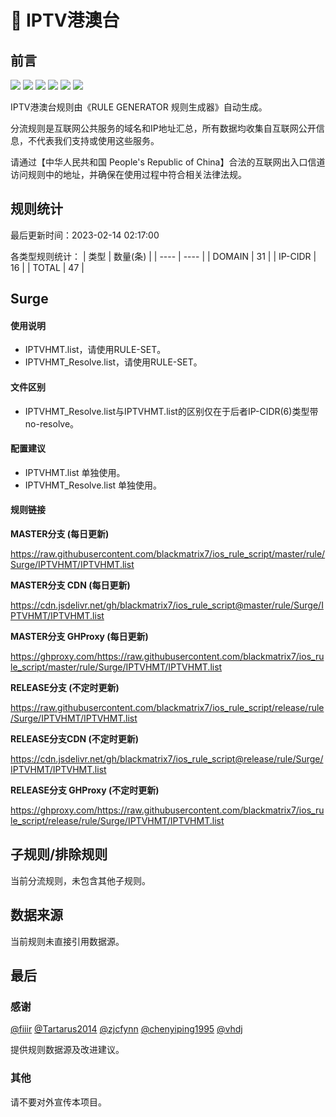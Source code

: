 # 🧸 IPTV港澳台

## 前言

![](https://shields.io/badge/-移除重复规则-ff69b4) ![](https://shields.io/badge/-DOMAIN与DOMAIN--SUFFIX合并-green) ![](https://shields.io/badge/-DOMAIN--SUFFIX间合并-critical) ![](https://shields.io/badge/-DOMAIN与DOMAIN--KEYWORD合并-9cf) ![](https://shields.io/badge/-DOMAIN--SUFFIX与DOMAIN--KEYWORD合并-blue) ![](https://shields.io/badge/-IP--CIDR(6)合并-blueviolet) 

IPTV港澳台规则由《RULE GENERATOR 规则生成器》自动生成。

分流规则是互联网公共服务的域名和IP地址汇总，所有数据均收集自互联网公开信息，不代表我们支持或使用这些服务。

请通过【中华人民共和国 People's Republic of China】合法的互联网出入口信道访问规则中的地址，并确保在使用过程中符合相关法律法规。

## 规则统计

最后更新时间：2023-02-14 02:17:00

各类型规则统计：
| 类型 | 数量(条)  | 
| ---- | ----  |
| DOMAIN | 31  | 
| IP-CIDR | 16  | 
| TOTAL | 47  | 


## Surge 

#### 使用说明
- IPTVHMT.list，请使用RULE-SET。
- IPTVHMT_Resolve.list，请使用RULE-SET。

#### 文件区别
- IPTVHMT_Resolve.list与IPTVHMT.list的区别仅在于后者IP-CIDR(6)类型带no-resolve。

#### 配置建议
- IPTVHMT.list 单独使用。
- IPTVHMT_Resolve.list 单独使用。

#### 规则链接
**MASTER分支 (每日更新)**

https://raw.githubusercontent.com/blackmatrix7/ios_rule_script/master/rule/Surge/IPTVHMT/IPTVHMT.list

**MASTER分支 CDN (每日更新)**

https://cdn.jsdelivr.net/gh/blackmatrix7/ios_rule_script@master/rule/Surge/IPTVHMT/IPTVHMT.list

**MASTER分支 GHProxy (每日更新)**

https://ghproxy.com/https://raw.githubusercontent.com/blackmatrix7/ios_rule_script/master/rule/Surge/IPTVHMT/IPTVHMT.list

**RELEASE分支 (不定时更新)**

https://raw.githubusercontent.com/blackmatrix7/ios_rule_script/release/rule/Surge/IPTVHMT/IPTVHMT.list

**RELEASE分支CDN (不定时更新)**

https://cdn.jsdelivr.net/gh/blackmatrix7/ios_rule_script@release/rule/Surge/IPTVHMT/IPTVHMT.list

**RELEASE分支 GHProxy (不定时更新)**

https://ghproxy.com/https://raw.githubusercontent.com/blackmatrix7/ios_rule_script/release/rule/Surge/IPTVHMT/IPTVHMT.list

## 子规则/排除规则


当前分流规则，未包含其他子规则。

## 数据来源

当前规则未直接引用数据源。

## 最后

### 感谢

[@fiiir](https://github.com/fiiir) [@Tartarus2014](https://github.com/Tartarus2014) [@zjcfynn](https://github.com/zjcfynn) [@chenyiping1995](https://github.com/chenyiping1995) [@vhdj](https://github.com/vhdj)

提供规则数据源及改进建议。

### 其他

请不要对外宣传本项目。